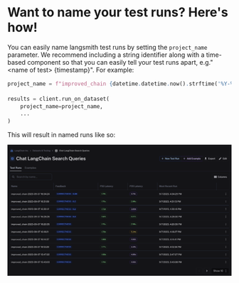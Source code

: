 # Want to name your test runs? Here's how!
You can easily name langsmith test runs by setting the `project_name` parameter. We recommend including a string identifier along with a time-based component so that you can easily tell your test runs apart, e.g."\<name of test\> {timestamp}". For example:

```python
project_name = f"improved_chain {datetime.datetime.now().strftime('%Y-%m-%d %H:%M:%S')}"

results = client.run_on_dataset(
    project_name=project_name,
    ...
)
```

This will result in named runs like so:

![Named Test Run](./img/named-test-runs.png)